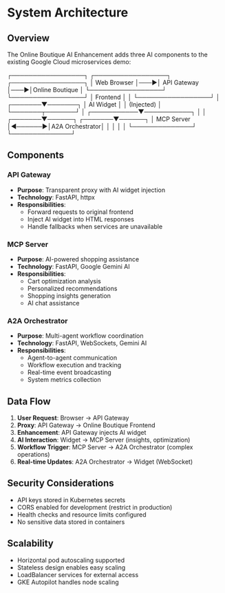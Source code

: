 # System Architecture

## Overview

The Online Boutique AI Enhancement adds three AI components to the existing Google Cloud microservices demo:

┌─────────────────┐    ┌─────────────────┐    ┌─────────────────┐
│   Web Browser   │───▶│   API Gateway   │───▶│Online Boutique │
└─────────────────┘    └─────────────────┘    │   Frontend      │
│              └─────────────────┘
│
┌───────▼───────┐
│  AI Widget    │
│  (Injected)   │
└───────┬───────┘
│
┌───────────▼───────────┐
│                       │
┌───────▼──────┐        ┌───────▼──────┐
│  MCP Server  │◀──────▶│A2A Orchestrator│
│              │        │              │
└──────────────┘        └──────────────┘

## Components

### API Gateway
- **Purpose**: Transparent proxy with AI widget injection
- **Technology**: FastAPI, httpx
- **Responsibilities**:
  - Forward requests to original frontend
  - Inject AI widget into HTML responses
  - Handle fallbacks when services are unavailable

### MCP Server
- **Purpose**: AI-powered shopping assistance
- **Technology**: FastAPI, Google Gemini AI
- **Responsibilities**:
  - Cart optimization analysis
  - Personalized recommendations
  - Shopping insights generation
  - AI chat assistance

### A2A Orchestrator
- **Purpose**: Multi-agent workflow coordination
- **Technology**: FastAPI, WebSockets, Gemini AI
- **Responsibilities**:
  - Agent-to-agent communication
  - Workflow execution and tracking
  - Real-time event broadcasting
  - System metrics collection

## Data Flow

1. **User Request**: Browser → API Gateway
2. **Proxy**: API Gateway → Online Boutique Frontend
3. **Enhancement**: API Gateway injects AI widget
4. **AI Interaction**: Widget → MCP Server (insights, optimization)
5. **Workflow Trigger**: MCP Server → A2A Orchestrator (complex operations)
6. **Real-time Updates**: A2A Orchestrator → Widget (WebSocket)

## Security Considerations

- API keys stored in Kubernetes secrets
- CORS enabled for development (restrict in production)
- Health checks and resource limits configured
- No sensitive data stored in containers

## Scalability

- Horizontal pod autoscaling supported
- Stateless design enables easy scaling
- LoadBalancer services for external access
- GKE Autopilot handles node scaling